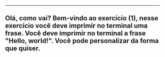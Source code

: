 -----------------
Olá, como vai? Bem-vindo ao exercício (1), nesse exercício você deve imprimir no terminal uma frase.
Você deve imprimir no terminal a frase "Hello, world!". Você pode personalizar da forma que quiser.
-----------------

